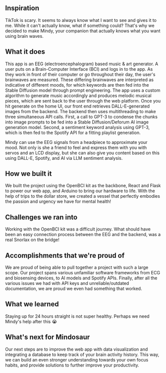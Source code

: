 ## Inspiration
TikTok is scary. It seems to always know what I want to see and gives it to me. While it can't actually know, what if something could? That's why we decided to make Mindy, your companion that actually knows what you want using brain waves. 

## What it does
This app is an EEG (electroencephalogram) based music & art generator. A user puts on a Brain-Computer Interface (BCI) and logs in to the app. As they work in front of their computer or go throughout their day, the user's brainwaves are measured. These differing brainwaves are interpreted as indicative of different moods, for which keywords are then fed into the Stable Diffusion model through prompt engineering. The app uses a custom algorithm to generate music accordingly and produces melodic musical pieces, which are sent back to the user through the web platform. Once you hit generate on the home UI, our front end retrieves DALL-E-generated images from the backend. The backend then uses multithreading to make three simultaneous API calls. First, a call to GPT-3 to condense the chunks into image prompts to be fed into a Stable Diffusion/Deforum AI image generation model. Second, a sentiment keyword analysis using GPT-3, which is then fed to the Spotify API for a fitting playlist generation. 

Mindy can use the EEG signals from a headpiece to approximate your mood. Not only is she a friend to feel and express them with you with servos and an LCD display, but she can also give you content based on this using DALL-E, Spotify, and AI via LLM sentiment analysis. 

## How we built it
We built the project using the OpenBCI kit as the backbone, React and Flask to power our web app, and Arduino to bring our hardware to life. With the help of trips to the dollar store, we created a vessel that perfectly embodies the passion and urgency we have for mental health!

## Challenges we ran into
Working with the OpenBCI kit was a difficult journey. What should have been an easy connection process between the EEG and the backend, was a real Snorlax on the bridge! 

## Accomplishments that we're proud of
We are proud of being able to pull together a project with such a large scope. Our project spans various unfamiliar software frameworks from ECG and biosensing devices, to AI models and Spotify APIs. Finally, after all the various issues we had with API keys and unreliable/outdated documentation, we are proud we even had something that worked. 

## What we learned
Staying up for 24 hours straight is not super healthy. Perhaps we need Mindy's help after this 😭

## What's next for Mindosaur
Our next steps are to improve the web app with data visualization and integrating a database to keep track of your brain activity history. This way, we can build an even stronger understanding towards your own focus habits, and provide solutions to further improve your productivity.

